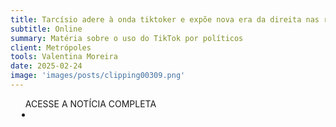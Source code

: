 ```yaml
---
title: Tarcísio adere à onda tiktoker e expõe nova era da direita nas redes
subtitle: Online
summary: Matéria sobre o uso do TikTok por políticos
client: Metrópoles
tools: Valentina Moreira
date: 2025-02-24
image: 'images/posts/clipping00309.png'
---
```


<div class="post__share"><ul class="share__list list-reset">ACESSE A NOTÍCIA COMPLETA<li class="share__item" style="margin-left: 10px"><a class="share__link share__facebook" style="background: #fa5657" href=https://www.metropoles.com/sao-paulo/tarcisio-adere-a-onda-tiktoker-e-expoe-nova-era-da-direita-nas-redes" title="Link" rel="nofolow"><i class="fa-solid fa-link"></i></a></li></ul></div>
<!-- <div class="gallery-box"><div class="gallery"><img src="/clipping/images/example-1.jpg" loading="lazy" alt="Project"><img src="/clipping/images/example-2.jpg" loading="lazy" alt="Project"></div><em>Gallery / <a href="https://www.freepik.com/" target="_blank">Freepic</a></em></div> -->
